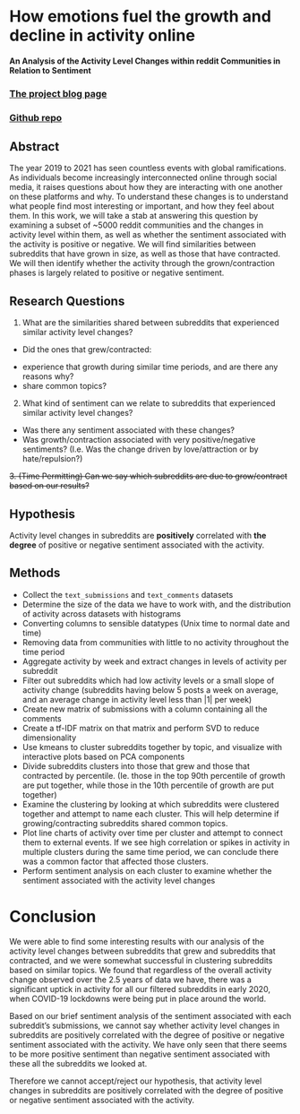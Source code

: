 # How emotions fuel the growth and decline in activity online
#### An Analysis of the Activity Level Changes within reddit Communities in Relation to Sentiment

### [The project blog page]("https://richardye101.github.io/CSCD25-Final-Project/")  

### [Github repo]("https://github.com/richardye101/CSCD25-Final-Project")

## Abstract
The year 2019 to 2021 has seen countless events with global ramifications. As individuals become increasingly interconnected online through social media, it raises questions about how they are interacting with one another on these platforms and why. To understand these changes is to understand what people find most interesting or important, and how they feel about them. In this work, we will take a stab at answering this question by examining a subset of ~5000 reddit communities and the changes in activity level within them, as well as whether the sentiment associated with the activity is positive or negative. We will find similarities between subreddits that have grown in size, as well as those that have contracted. We will then identify whether the activity through the grown/contraction phases is largely related to positive or negative sentiment.

## Research Questions
1. What are the similarities shared between subreddits that experienced similar activity level changes?  
  * Did the ones that grew/contracted:
  - experience that growth during similar time periods, and are there any reasons why?  
  - share common topics?
  2. What kind of sentiment can we relate to subreddits that experienced similar activity level changes?  
  * Was there any sentiment associated with these changes?  
  * Was growth/contraction associated with very positive/negative sentiments? (I.e. Was the change driven by love/attraction or by hate/repulsion?)  
  
~~3. (Time Permitting) Can we say which subreddits are due to grow/contract based on our results?~~
  
## Hypothesis
  Activity level changes in subreddits are **positively** correlated with **the degree** of positive or negative sentiment associated with the activity.

## Methods
- Collect the `text_submissions` and `text_comments` datasets
- Determine the size of the data we have to work with, and the distribution of activity across datasets with histograms
- Converting columns to sensible datatypes (Unix time to normal date and time)
- Removing data from communities with little to no activity throughout the time period
- Aggregate activity by week and extract changes in levels of activity per subreddit
- Filter out subreddits which had low activity levels or a small slope of activity change (subreddits having below 5 posts a week on average, and an average change in activity level less than |1| per week)
- Create new matrix of submissions with a column containing all the comments
- Create a tf-IDF matrix on that matrix and perform SVD to reduce dimensionality
- Use kmeans to cluster subreddits together by topic, and visualize with interactive plots based on PCA components
- Divide subreddits clusters into those that grew and those that contracted by percentile. (Ie. those in the top 90th percentile of growth are put together, while those in the 10th percentile of growth are put together)
- Examine the clustering by looking at which subreddits were clustered together and attempt to name each cluster. This will help determine if growing/contracting subreddits shared common topics.
- Plot line charts of activity over time per cluster and attempt to connect them to external events. If we see high correlation or spikes in activity in multiple clusters during the same time period, we can conclude there was a common factor that affected those clusters. 
- Perform sentiment analysis on each cluster to examine whether the sentiment associated with the activity level changes

# Conclusion

We were able to find some interesting results with our analysis of the activity level changes between subreddits that grew and subreddits that contracted, and we were somewhat successful in clustering subreddits based on similar topics. We found that regardless of the overall activity change observed over the 2.5 years of data we have, there was a significant uptick in activity for all our filtered subreddits in early 2020, when COVID-19 lockdowns were being put in place around the world.

Based on our brief sentiment analysis of the sentiment associated with each subreddit’s submissions, we cannot say whether activity level changes in subreddits are positively correlated with the degree of positive or negative sentiment associated with the activity. We have only seen that there seems to be more positive sentiment than negative sentiment associated with these all the subreddits we looked at.

Therefore we cannot accept/reject our hypothesis, that activity level changes in subreddits are positively correlated with the degree of positive or negative sentiment associated with the activity.